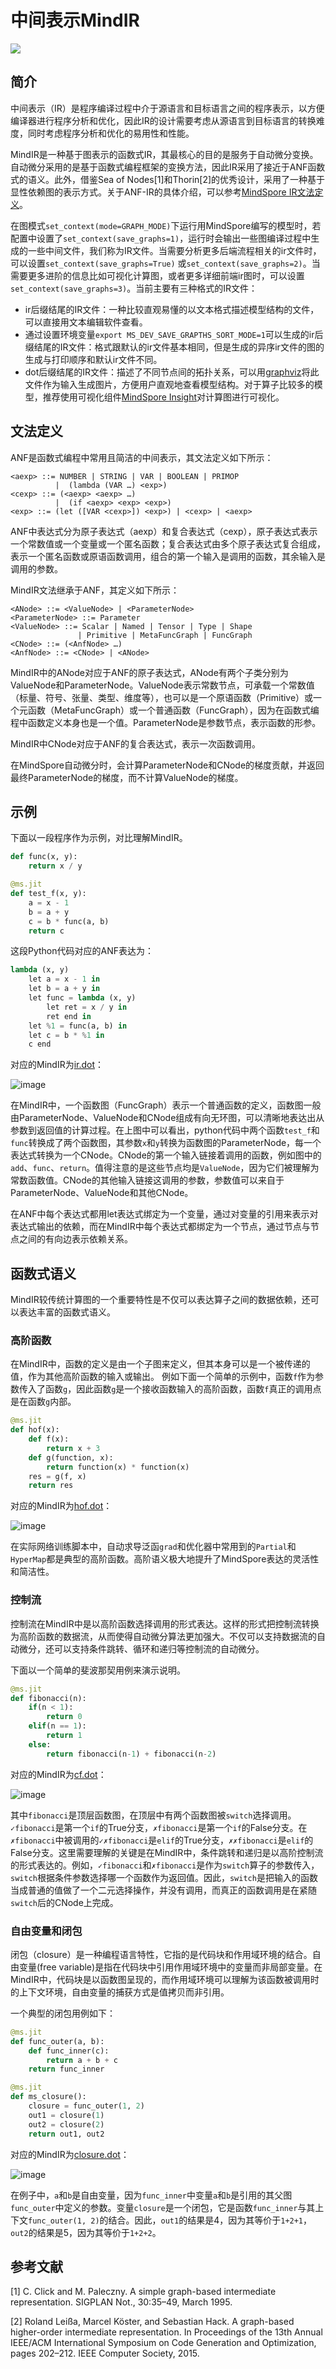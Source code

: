 # 中间表示MindIR

<a href="https://gitee.com/mindspore/docs/blob/r2.0/docs/mindspore/source_zh_cn/design/mindir.md" target="_blank"><img src="https://mindspore-website.obs.cn-north-4.myhuaweicloud.com/website-images/r2.0/resource/_static/logo_source.png"></a>

## 简介

中间表示（IR）是程序编译过程中介于源语言和目标语言之间的程序表示，以方便编译器进行程序分析和优化，因此IR的设计需要考虑从源语言到目标语言的转换难度，同时考虑程序分析和优化的易用性和性能。

MindIR是一种基于图表示的函数式IR，其最核心的目的是服务于自动微分变换。自动微分采用的是基于函数式编程框架的变换方法，因此IR采用了接近于ANF函数式的语义。此外，借鉴Sea of Nodes[1]和Thorin[2]的优秀设计，采用了一种基于显性依赖图的表示方式。关于ANF-IR的具体介绍，可以参考[MindSpore IR文法定义](https://www.mindspore.cn/docs/zh-CN/r2.0/design/mindir.html#文法定义)。

在图模式`set_context(mode=GRAPH_MODE)`下运行用MindSpore编写的模型时，若配置中设置了`set_context(save_graphs=1)`，运行时会输出一些图编译过程中生成的一些中间文件，我们称为IR文件。当需要分析更多后端流程相关的ir文件时，可以设置`set_context(save_graphs=True)` 或`set_context(save_graphs=2)`。当需要更多进阶的信息比如可视化计算图，或者更多详细前端ir图时，可以设置`set_context(save_graphs=3)`。当前主要有三种格式的IR文件：

- ir后缀结尾的IR文件：一种比较直观易懂的以文本格式描述模型结构的文件，可以直接用文本编辑软件查看。
- 通过设置环境变量`export MS_DEV_SAVE_GRAPTHS_SORT_MODE=1`可以生成的ir后缀结尾的IR文件：格式跟默认的ir文件基本相同，但是生成的异序ir文件的图的生成与打印顺序和默认ir文件不同。
- dot后缀结尾的IR文件：描述了不同节点间的拓扑关系，可以用[graphviz](http://graphviz.org)将此文件作为输入生成图片，方便用户直观地查看模型结构。对于算子比较多的模型，推荐使用可视化组件[MindSpore Insight](https://www.mindspore.cn/mindinsight/docs/zh-CN/r2.0/dashboard.html#计算图可视化)对计算图进行可视化。

## 文法定义

ANF是函数式编程中常用且简洁的中间表示，其文法定义如下所示：

```text
<aexp> ::= NUMBER | STRING | VAR | BOOLEAN | PRIMOP
          |  (lambda (VAR …) <exp>)
<cexp> ::= (<aexp> <aexp> …)
          |  (if <aexp> <exp> <exp>)
<exp> ::= (let ([VAR <cexp>]) <exp>) | <cexp> | <aexp>

```

ANF中表达式分为原子表达式（aexp）和复合表达式（cexp），原子表达式表示一个常数值或一个变量或一个匿名函数；复合表达式由多个原子表达式复合组成，表示一个匿名函数或原语函数调用，组合的第一个输入是调用的函数，其余输入是调用的参数。

MindIR文法继承于ANF，其定义如下所示：

```text
<ANode> ::= <ValueNode> | <ParameterNode>
<ParameterNode> ::= Parameter
<ValueNode> ::= Scalar | Named | Tensor | Type | Shape
               | Primitive | MetaFuncGraph | FuncGraph
<CNode> ::= (<AnfNode> …)
<AnfNode> ::= <CNode> | <ANode>
```

MindIR中的ANode对应于ANF的原子表达式，ANode有两个子类分别为ValueNode和ParameterNode。ValueNode表示常数节点，可承载一个常数值（标量、符号、张量、类型、维度等），也可以是一个原语函数（Primitive）或一个元函数（MetaFuncGraph）或一个普通函数（FuncGraph），因为在函数式编程中函数定义本身也是一个值。ParameterNode是参数节点，表示函数的形参。

MindIR中CNode对应于ANF的复合表达式，表示一次函数调用。

在MindSpore自动微分时，会计算ParameterNode和CNode的梯度贡献，并返回最终ParameterNode的梯度，而不计算ValueNode的梯度。

## 示例

下面以一段程序作为示例，对比理解MindIR。

```python
def func(x, y):
    return x / y

@ms.jit
def test_f(x, y):
    a = x - 1
    b = a + y
    c = b * func(a, b)
    return c
```

这段Python代码对应的ANF表达为：

```python
lambda (x, y)
    let a = x - 1 in
    let b = a + y in
    let func = lambda (x, y)
        let ret = x / y in
        ret end in
    let %1 = func(a, b) in
    let c = b * %1 in
    c end
```

对应的MindIR为[ir.dot](https://gitee.com/mindspore/docs/blob/r2.0/docs/mindspore/source_zh_cn/design/images/ir/ir.dot)：

![image](./images/ir/ir.png)

在MindIR中，一个函数图（FuncGraph）表示一个普通函数的定义，函数图一般由ParameterNode、ValueNode和CNode组成有向无环图，可以清晰地表达出从参数到返回值的计算过程。在上图中可以看出，python代码中两个函数`test_f`和`func`转换成了两个函数图，其参数`x`和`y`转换为函数图的ParameterNode，每一个表达式转换为一个CNode。CNode的第一个输入链接着调用的函数，例如图中的`add`、`func`、`return`。值得注意的是这些节点均是`ValueNode`，因为它们被理解为常数函数值。CNode的其他输入链接这调用的参数，参数值可以来自于ParameterNode、ValueNode和其他CNode。

在ANF中每个表达式都用let表达式绑定为一个变量，通过对变量的引用来表示对表达式输出的依赖，而在MindIR中每个表达式都绑定为一个节点，通过节点与节点之间的有向边表示依赖关系。

## 函数式语义

MindIR较传统计算图的一个重要特性是不仅可以表达算子之间的数据依赖，还可以表达丰富的函数式语义。

### 高阶函数

在MindIR中，函数的定义是由一个子图来定义，但其本身可以是一个被传递的值，作为其他高阶函数的输入或输出。
例如下面一个简单的示例中，函数`f`作为参数传入了函数`g`，因此函数`g`是一个接收函数输入的高阶函数，函数`f`真正的调用点是在函数`g`内部。

```python
@ms.jit
def hof(x):
    def f(x):
        return x + 3
    def g(function, x):
        return function(x) * function(x)
    res = g(f, x)
    return res
```

对应的MindIR为[hof.dot](https://gitee.com/mindspore/docs/blob/r2.0/docs/mindspore/source_zh_cn/design/images/ir/hof.dot)：

![image](./images/ir/hof.png)

在实际网络训练脚本中，自动求导泛函`grad`和优化器中常用到的`Partial`和`HyperMap`都是典型的高阶函数。高阶语义极大地提升了MindSpore表达的灵活性和简洁性。

### 控制流

控制流在MindIR中是以高阶函数选择调用的形式表达。这样的形式把控制流转换为高阶函数的数据流，从而使得自动微分算法更加强大。不仅可以支持数据流的自动微分，还可以支持条件跳转、循环和递归等控制流的自动微分。

下面以一个简单的斐波那契用例来演示说明。

```python
@ms.jit
def fibonacci(n):
    if(n < 1):
        return 0
    elif(n == 1):
        return 1
    else:
        return fibonacci(n-1) + fibonacci(n-2)
```

对应的MindIR为[cf.dot](https://gitee.com/mindspore/docs/blob/r2.0/docs/mindspore/source_zh_cn/design/images/ir/cf.dot)：

![image](./images/ir/cf.png)

其中`fibonacci`是顶层函数图，在顶层中有两个函数图被`switch`选择调用。`✓fibonacci`是第一个`if`的True分支，`✗fibonacci`是第一个`if`的False分支。在`✗fibonacci`中被调用的`✓✗fibonacci`是`elif`的True分支，`✗✗fibonacci`是`elif`的False分支。这里需要理解的关键是在MindIR中，条件跳转和递归是以高阶控制流的形式表达的。例如，`✓fibonacci`和`✗fibonacci`是作为`switch`算子的参数传入，`switch`根据条件参数选择哪一个函数作为返回值。因此，`switch`是把输入的函数当成普通的值做了一个二元选择操作，并没有调用，而真正的函数调用是在紧随`switch`后的CNode上完成。

### 自由变量和闭包

闭包（closure）是一种编程语言特性，它指的是代码块和作用域环境的结合。自由变量(free variable)是指在代码块中引用作用域环境中的变量而非局部变量。在MindIR中，代码块是以函数图呈现的，而作用域环境可以理解为该函数被调用时的上下文环境，自由变量的捕获方式是值拷贝而非引用。

一个典型的闭包用例如下：

```python
@ms.jit
def func_outer(a, b):
    def func_inner(c):
        return a + b + c
    return func_inner

@ms.jit
def ms_closure():
    closure = func_outer(1, 2)
    out1 = closure(1)
    out2 = closure(2)
    return out1, out2
```

对应的MindIR为[closure.dot](https://gitee.com/mindspore/docs/blob/r2.0/docs/mindspore/source_zh_cn/design/images/ir/closure.dot)：

![image](./images/ir/closure.png)

在例子中，`a`和`b`是自由变量，因为`func_inner`中变量`a`和`b`是引用的其父图`func_outer`中定义的参数。变量`closure`是一个闭包，它是函数`func_inner`与其上下文`func_outer(1, 2)`的结合。因此，`out1`的结果是4，因为其等价于`1+2+1`，`out2`的结果是5，因为其等价于`1+2+2`。

## 参考文献

[1] C. Click and M. Paleczny. A simple graph-based intermediate representation.
SIGPLAN Not., 30:35–49, March 1995.

[2] Roland Leißa, Marcel Köster, and Sebastian Hack. A graph-based higher-order intermediate
representation. In Proceedings of the 13th Annual IEEE/ACM International Symposium on
Code Generation and Optimization, pages 202–212. IEEE Computer Society, 2015.
